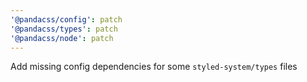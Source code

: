 ```yaml
---
'@pandacss/config': patch
'@pandacss/types': patch
'@pandacss/node': patch
---
```


Add missing config dependencies for some `styled-system/types` files
